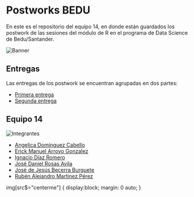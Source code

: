 # Postworks BEDU
En este es el repositorio del equipo 14, en donde están guardados los postwork de las sesiones del módulo de R en el programa de Data Science de Bedu/Santander.

![Banner](https://media.giphy.com/media/7c8QeB0VMddFOuu4iR/giphy.gif?style=centerme)

## Entregas
Las entregas de los postwork se encuentran agrupadas en dos partes:

- [Primera entrega](postWorks_1eraEtapa.R)
- [Segunda entrega](https://github.com/AngelicaDC/Postworks_BEDU)

## Equipo 14
![Integrantes](https://media.giphy.com/media/DhstvI3zZ598Nb1rFf/giphy.gif)
- [Angelica Domínguez Cabello](https://github.com/AngelicaDC)
- [Erick Manuel Arroyo Gonzalez](https://github.com/Erick-INCS)
- [Ignacio Díaz Romero](https://github.com/Forever-D14)
- [José Daniel Rosas Avila](https://github.com/DanielR59)
- [José de Jesús Becerra Burguete](https://github.com/Burguete9)
- [Rubén Alejandro Martinez Pérez](https://github.com/AngelicaDC/Postworks_BEDU)


img[src$="centerme"] {
  display:block;
  margin: 0 auto;
}